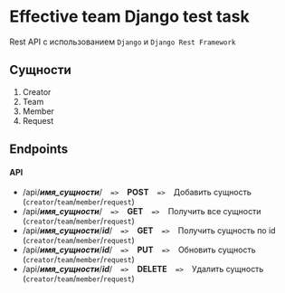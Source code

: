 # Effective team Django test task 
Rest API с использованием `Django` и `Django Rest Framework`

## Сущности
1. Creator
2. Team
3. Member
4. Request

## Endpoints

#### API
- /api/***имя_сущности***/ &ensp; `=>`  &ensp; **POST** &ensp;  `=>` &ensp; Добавить сущность (`creator`/`team`/`member`/`request`)
- /api/***имя_сущности***/ &ensp; `=>`  &ensp; **GET** &ensp;  `=>` &ensp; Получить все сущности (`creator`/`team`/`member`/`request`)
- /api/***имя_сущности***/***id***/ &ensp; `=>`  &ensp; **GET** &ensp;  `=>` &ensp; Получить сущность по id (`creator`/`team`/`member`/`request`)
- /api/***имя_сущности***/***id***/ &ensp; `=>`  &ensp; **PUT** &ensp;  `=>` &ensp; Обновить сущность (`creator`/`team`/`member`/`request`)
- /api/***имя_сущности***/***id***/ &ensp; `=>`  &ensp; **DELETE** &ensp;  `=>` &ensp; Удалить сущность (`creator`/`team`/`member`/`request`)
